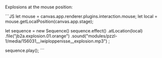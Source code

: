 Explosions at the mouse position:

´´´JS
let mouse = canvas.app.renderer.plugins.interaction.mouse;
let local = mouse.getLocalPosition(canvas.app.stage);

let sequence = new Sequence()
sequence.effect()
   .atLocation(local)
   .file("jb2a.explosion.01.orange")
   .sound("modules/pzzl-1/media/156031__iwiploppenisse__explosion.mp3")
   ;

sequence.play();
´´´

